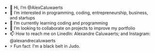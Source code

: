 - 👋 Hi, I’m @AlexCaluwaerts
- 👀 I’m interested in programming, coding, entrepreneurship, business, and startups
- 🌱 I’m currently learning coding and programming
- 💞️ I’m looking to collaborate on projects to improve my portfolio
- 📫 How to reach me on LinedIn: Alexandre Caluwaerts; and Instagram: @alexandrecaluwaerts
- ⚡ Fun fact: I'm a black belt in Judo.

<!---
AlexCaluwaerts/AlexCaluwaerts is a ✨ special ✨ repository because its `README.md` (this file) appears on your GitHub profile.
You can click the Preview link to take a look at your changes.
--->
